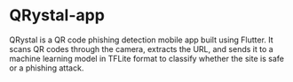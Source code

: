 # QRystal-app
QRystal is a QR code phishing detection mobile app built using Flutter. It scans QR codes through the camera, extracts the URL, and sends it to a machine learning model in TFLite format to classify whether the site is safe or a phishing attack.
